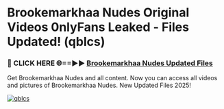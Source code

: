# Brookemarkhaa Nudes Original Videos 0nlyFans Leaked - Files Updated! (qblcs)

<h3>🔴 CLICK HERE 🌐==►► <a href="https://tinyurl.com/4mcuefdz" rel="nofollow">Brookemarkhaa Nudes Updated Files</a></h3>

Get Brookemarkhaa Nudes and all content. Now you can access all videos and pictures of Brookemarkhaa Nudes. New Updated Files 2025!

[![qblcs](https://i.imgur.com/StAQSOY.gif)](https://tinyurl.com/4mcuefdz)
